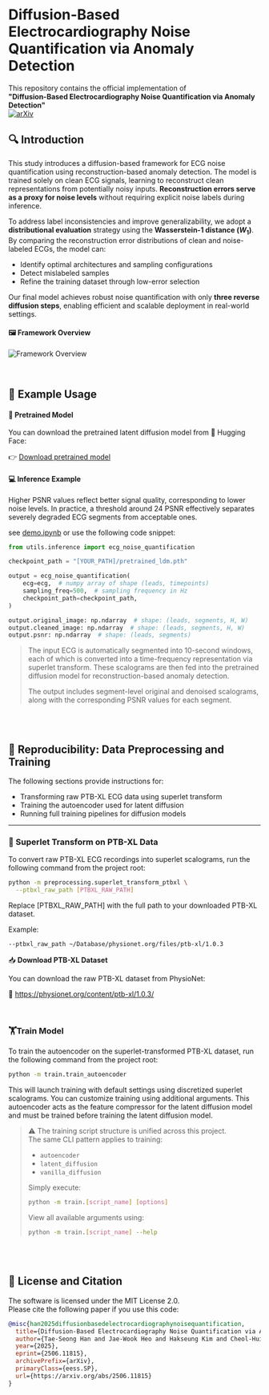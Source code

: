 # Diffusion-Based Electrocardiography Noise Quantification via Anomaly Detection

This repository contains the official implementation of  
**"Diffusion-Based Electrocardiography Noise Quantification via Anomaly Detection"**  
[![arXiv](https://img.shields.io/badge/arXiv-2506.11815-b31b1b.svg)](https://arxiv.org/abs/2506.11815)

## 🔍 Introduction

This study introduces a diffusion-based framework for ECG noise quantification using reconstruction-based anomaly
detection. The model is trained solely on clean ECG signals, learning to reconstruct clean representations from
potentially noisy inputs. **Reconstruction errors serve as a proxy for noise levels** without requiring explicit noise labels during inference.

To address label inconsistencies and improve generalizability, we adopt a **distributional evaluation** strategy using
the **Wasserstein-1 distance ($W_1$)**.  
By comparing the reconstruction error distributions of clean and noise-labeled ECGs, the model can:

- Identify optimal architectures and sampling configurations
- Detect mislabeled samples
- Refine the training dataset through low-error selection

Our final model achieves robust noise quantification with only **three reverse diffusion steps**, enabling efficient and
scalable deployment in real-world settings.

#### 🖼️ Framework Overview

![Framework Overview](figures/Framework_overview.jpg)

<br>

## 🧪 Example Usage

#### 🔗 Pretrained Model

You can download the pretrained latent diffusion model from 🤗 Hugging Face:

👉 [Download pretrained model](https://huggingface.co/Taeseong-Han/ECGNoiseQuantification/blob/main/pretrained_ldm.pth)

#### 💻 Inference Example
Higher PSNR values reflect better signal quality, corresponding to lower noise levels.
In practice, a threshold around 24 PSNR effectively separates severely degraded ECG segments from acceptable ones.

see [demo.ipynb](https://github.com/Taeseong-Han/ECGNoiseQuantification/blob/main/demo.ipynb) or use the following code
snippet:
```python
from utils.inference import ecg_noise_quantification

checkpoint_path = "[YOUR_PATH]/pretrained_ldm.pth"

output = ecg_noise_quantification(
    ecg=ecg,  # numpy array of shape (leads, timepoints)
    sampling_freq=500,  # sampling frequency in Hz
    checkpoint_path=checkpoint_path,
)

output.original_image: np.ndarray  # shape: (leads, segments, H, W)
output.cleaned_image: np.ndarray  # shape: (leads, segments, H, W)
output.psnr: np.ndarray  # shape: (leads, segments)
```
> The input ECG is automatically segmented into 10-second windows, each of which is converted into a time-frequency
> representation via superlet transform. These scalograms are then fed into the pretrained diffusion model for
> reconstruction-based anomaly detection.
>
>The output includes segment-level original and denoised scalograms, along with the corresponding PSNR values for each segment.
> 

<br>
<br>

## 🧬 Reproducibility: Data Preprocessing and Training

The following sections provide instructions for:

- Transforming raw PTB-XL ECG data using superlet transform
- Training the autoencoder used for latent diffusion
- Running full training pipelines for diffusion models

---

### 🔄 Superlet Transform on PTB-XL Data

To convert raw PTB-XL ECG recordings into superlet scalograms, run the following command from the project root:

```bash
python -m preprocessing.superlet_transform_ptbxl \
  --ptbxl_raw_path [PTBXL_RAW_PATH]
```

Replace [PTBXL_RAW_PATH] with the full path to your downloaded PTB-XL dataset.

Example:

```bash
--ptbxl_raw_path ~/Database/physionet.org/files/ptb-xl/1.0.3
```

📥 **Download PTB-XL Dataset**

You can download the raw PTB-XL dataset from PhysioNet:

🔗 https://physionet.org/content/ptb-xl/1.0.3/

<br>

### 🏋️Train Model

To train the autoencoder on the superlet-transformed PTB-XL dataset, run the following command from the project root:

```bash
python -m train.train_autoencoder
```

This will launch training with default settings using discretized superlet scalograms. You can customize training using
additional arguments.
This autoencoder acts as the feature compressor for the latent diffusion model and must be trained before training the
latent diffusion model.

> ⚠️ The training script structure is unified across this project.  
> The same CLI pattern applies to training:
>
> - `autoencoder`
> - `latent_diffusion`
> - `vanilla_diffusion`
>
> Simply execute:
>
> ```bash
> python -m train.[script_name] [options]
> ```
> View all available arguments using:
> ```bash
> python -m train.[script_name] --help
> ```

<br>
<br>

## 📄 License and Citation

The software is licensed under the MIT License 2.0.  
Please cite the following paper if you use this code:

```bibtex
@misc{han2025diffusionbasedelectrocardiographynoisequantification,
  title={Diffusion-Based Electrocardiography Noise Quantification via Anomaly Detection}, 
  author={Tae-Seong Han and Jae-Wook Heo and Hakseung Kim and Cheol-Hui Lee and Hyub Huh and Eue-Keun Choi and Dong-Joo Kim},
  year={2025},
  eprint={2506.11815},
  archivePrefix={arXiv},
  primaryClass={eess.SP},
  url={https://arxiv.org/abs/2506.11815}
}
```